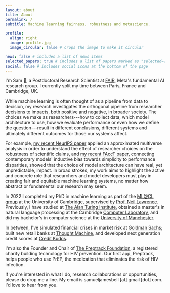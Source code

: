 ```yaml
---
layout: about
title: About
permalink: /
subtitle: Machine learning fairness, robustness and metascience.

profile:
  align: right
  image: profile.jpg
  image_circular: false # crops the image to make it circular

news: false # includes a list of news items
selected_papers: true # includes a list of papers marked as "selected={true}"
social: false # includes social icons at the bottom of the page
---
```


I'm Sam 👋, a Postdoctoral Research Scientist at [FAIR](https://ai.facebook.com/research/), Meta's fundamental AI research group. I currently split my time between Paris, France and Cambridge, UK. 

While machine learning is often thought of as a pipeline from data to decision, my research investigates the orthogonal pipeline from researcher decisions to impacts, both positive and negative, in broader society.
The choices we make as researchers---how to collect data, which model architecture to use, how we evaluate performance or even how we define the question---result in different conclusions, different systems and ultimately different outcomes for those our systems affect.

For example, [my recent NeurIPS paper](https://proceedings.neurips.cc/paper_files/paper/2022/hash/750337e1301941f81ae31a90e0a1c181-Abstract-Conference.html) applied an approximated multiverse analysis in order to understand the effect of researcher choices on the robustness of scientific claims, and [my recent FAccT paper](https://dl.acm.org/doi/abs/10.1145/3593013.3594003), connecting contemporary models' inductive bias towards simplicity to performance disparities, showed that the choice of model architecture can have real, yet unpredictable, impact.
In broad strokes, my work aims to highlight the active and concrete role that researchers and model developers must play in creating fair and equitable machine learning systems, no matter how abstract or fundamental our research may seem.

In 2022 I completed my PhD in machine learning as part of the [ML@CL group](https://mlatcl.github.io/) at the University of Cambridge, supervised by [Prof. Neil Lawrence](https://inverseprobability.com/).
Previously, I have studied at [The Alan Turing Institute](https://www.turing.ac.uk), obtained a master's in natural language processing at the Cambridge [Computer Laboratory](https://www.cl.cam.ac.uk/), and did my bachelor's in computer science at the [University of Manchester](https://www.cs.manchester.ac.uk/).

In between, I've simulated financial crises in market risk at [Goldman Sachs](https://www.goldmansachs.com); built new retail banks at [Thought Machine](https://www.thoughtmachine.net/), and developed next generation credit scores at [Credit Kudos](https://creditkudos.com/).

I'm also the Founder and Chair of [The Preptrack Foundation](https://preptrack.co.uk), a registered charity building technology for HIV prevention. Our first app, Preptrack, helps people who use PrEP, the medication that eliminates the risk of HIV infection.

If you're interested in what I do, research collaborations or opportunities, please do drop me a line. My email is samueljamesbell [at] gmail [dot] com. I'd love to hear from you.




